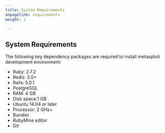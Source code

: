 ```yaml
---
title: System Requirements
onpagelink: requirements
weight: 1

---
```


System Requirements
-------------------

The following key dependency packages are required to install metasploit development environment:

*   Ruby: 2.7.2
*   Redis: 3.0+
*   Rails: 5.0.1
*   PostgreSQL
*   RAM: 4 GB
*   Disk space:1 GB
*   Ubuntu 14.04 or later
*   Processor: 2 GHz+ 
*   Bundler
*   RubyMine editor
*   Git
 